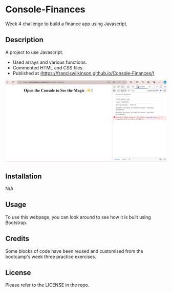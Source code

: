 # Console-Finances
Week 4 challenge to build a finance app using Javascript.

## Description

A project to use Javascript.

- Used arrays and various functions.
- Commented HTML and CSS files.
- Published at [(https://franciswilkinson.github.io/Console-Finances/)](linkurlhttps://franciswilkinson.github.io/Console-Finances/)

![Console-Finances](https://github.com/franciswilkinson/Console-Finances/blob/main/images/Screenshot.png "Console-Finances")


## Installation

N/A

## Usage

To use this webpage, you can look around to see how it is built using Bootstrap. 

## Credits

Some blocks of code have been reused and customised from the bootcamp's week three practice exercises.

## License

Please refer to the LICENSE in the repo.